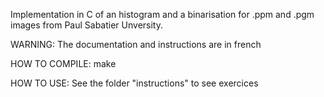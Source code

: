 Implementation in C of an histogram and a binarisation for .ppm and .pgm images from Paul Sabatier Unversity.

WARNING:
The documentation and instructions are in french

HOW TO COMPILE:
make

HOW TO USE:
See the folder "instructions" to see exercices
